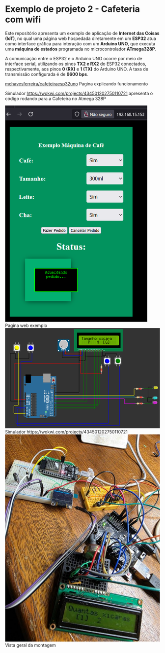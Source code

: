 # Exemplo de projeto 2 - Cafeteria com wifi

Este repositório apresenta um exemplo de aplicação de **Internet das Coisas (IoT)**, no qual uma página web hospedada diretamente em um **ESP32** atua como interface gráfica para interação com um **Arduino UNO**, que executa uma **máquina de estados** programada no microcontrolador **ATmega328P**.

A comunicação entre o ESP32 e o Arduino UNO ocorre por meio de interface serial, utilizando os pinos **TX2 e RX2** do ESP32 conectados, respectivamente, aos pinos **0 (RX)** e **1 (TX)** do Arduino UNO. A taxa de transmissão configurada é de **9600 bps**.



[mchavesferreira/cafeteiraesp32uno](http://monitor.rpiot.com.br/aula/cafeteiraesp32uno/)  Pagina explicando funcionamento


Simulador https://wokwi.com/projects/434501202750110721   apresenta o código rodando para a Cafeteira no Atmega 328P

<img src=paginaweb.png>
<BR> Pagina web exemplo


<img src=simulador.png>
<br> Simulador https://wokwi.com/projects/434501202750110721


<img src=circuito.jpg>
Vista geral da montagem
